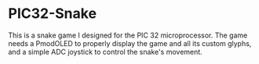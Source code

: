 # PIC32-Snake
This is a snake game I designed for the PIC 32 microprocessor. The game needs a PmodOLED to properly display the game and all its custom glyphs, and a simple ADC joystick to control the snake's movement.
